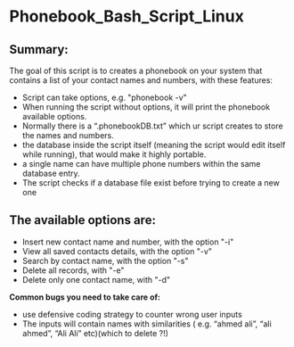 # Phonebook_Bash_Script_Linux

## Summary:
The goal of this script is to creates a phonebook on your system that contains a list of your contact names and numbers, with these features:

- Script can take options, e.g. "phonebook -v"
- When running the script without options, it will print the phonebook available options.
- Normally there is a “.phonebookDB.txt” which ur script creates to store the names and numbers. 
- the database inside the script itself (meaning the script would edit itself while running), that would make it highly portable.
- a single name can have multiple phone numbers within the same database entry.
- The script checks if a database file exist before trying to create a new one

## The available options are:

- Insert new contact name and number, with the option "-i"
- View all saved contacts details, with the option "-v"
- Search by contact name, with the option "-s" 
- Delete all records, with "-e"
- Delete only one contact name, with "-d"

**Common bugs you need to take care of:**

- use defensive coding strategy to counter wrong user inputs
- The inputs will contain names with similarities ( e.g. “ahmed ali”, “ali ahmed”, “Ali Ali”  etc)(which to delete ?!)
